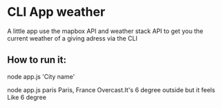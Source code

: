 # CLI App weather

A little app use the mapbox API and weather stack API to get you the current weather of a giving adress via the CLI

## How to run it:

node app.js 'City name'

node app.js paris
Paris, France
Overcast.It's 6 degree outside but it feels Like 6 degree

